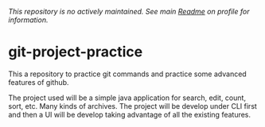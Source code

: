 *This repository is no actively maintained. See main [Readme](https://github.com/c0ff3x#if-youre-here-that-means-you-reached-some-of-my-ugly-projects-hi-) on profile for information.*


# git-project-practice

This a repository to practice git commands and practice some advanced features of github.

The project used will be a simple java application for search, edit, count, sort, etc. Many kinds of archives. The project will be develop under CLI first and then a UI will be develop taking advantage of all the existing features.
